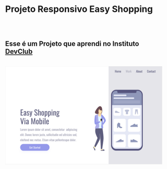 <h1>Projeto Responsivo Easy Shopping</h1>
<br>
<br>
<h2>Esse é um Projeto que aprendi no Instituto <a href="https://rodolfomori.com.br/devclub">DevClub</a></h2>
<br>
<img src="https://github.com/Carloscs10/Projeto-Easy-Shopping-Responsivo/blob/master/Capturar%201%20notbook.PNG?raw=true">
